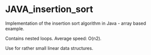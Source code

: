 # JAVA_insertion_sort

Implementation of the insertion sort algorithm in Java - array based example.

Contains nested loops. Average speed: O(n2).

Use for rather small linear data structures.
